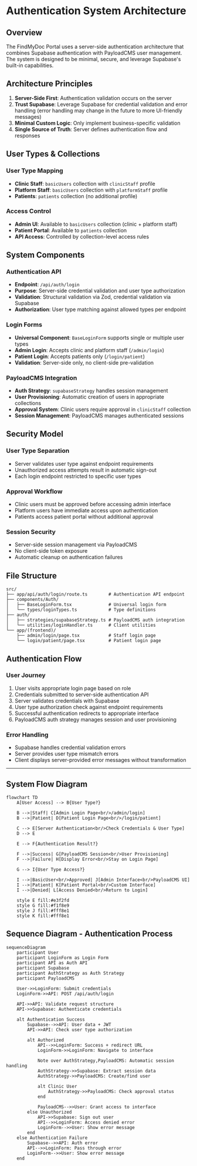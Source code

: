 # Authentication System Architecture

## Overview

The FindMyDoc Portal uses a server-side authentication architecture that combines Supabase authentication with PayloadCMS user management. The system is designed to be minimal, secure, and leverage Supabase's built-in capabilities.

## Architecture Principles

1. **Server-Side First**: Authentication validation occurs on the server
2. **Trust Supabase**: Leverage Supabase for credential validation and error handling (error handling may change in the future to more UI-friendly messages)
3. **Minimal Custom Logic**: Only implement business-specific validation
4. **Single Source of Truth**: Server defines authentication flow and responses

## User Types & Collections

### User Type Mapping
- **Clinic Staff**: `basicUsers` collection with `clinicStaff` profile
- **Platform Staff**: `basicUsers` collection with `platformStaff` profile
- **Patients**: `patients` collection (no additional profile)

### Access Control
- **Admin UI**: Available to `basicUsers` collection (clinic + platform staff)
- **Patient Portal**: Available to `patients` collection
- **API Access**: Controlled by collection-level access rules

## System Components

### Authentication API
- **Endpoint**: `/api/auth/login`
- **Purpose**: Server-side credential validation and user type authorization
- **Validation**: Structural validation via Zod, credential validation via Supabase
- **Authorization**: User type matching against allowed types per endpoint

### Login Forms
- **Universal Component**: `BaseLoginForm` supports single or multiple user types
- **Admin Login**: Accepts clinic and platform staff (`/admin/login`)
- **Patient Login**: Accepts patients only (`/login/patient`)
- **Validation**: Server-side only, no client-side pre-validation

### PayloadCMS Integration
- **Auth Strategy**: `supabaseStrategy` handles session management
- **User Provisioning**: Automatic creation of users in appropriate collections
- **Approval System**: Clinic users require approval in `clinicStaff` collection
- **Session Management**: PayloadCMS manages authenticated sessions

## Security Model

### User Type Separation
- Server validates user type against endpoint requirements
- Unauthorized access attempts result in automatic sign-out
- Each login endpoint restricted to specific user types

### Approval Workflow
- Clinic users must be approved before accessing admin interface
- Platform users have immediate access upon authentication
- Patients access patient portal without additional approval

### Session Security
- Server-side session management via PayloadCMS
- No client-side token exposure
- Automatic cleanup on authentication failures

## File Structure

```
src/
├── app/api/auth/login/route.ts        # Authentication API endpoint
├── components/Auth/
│   ├── BaseLoginForm.tsx              # Universal login form
│   └── types/loginTypes.ts            # Type definitions
├── auth/
│   ├── strategies/supabaseStrategy.ts # PayloadCMS auth integration
│   └── utilities/loginHandler.ts      # Client utilities
└── app/(frontend)/
    ├── admin/login/page.tsx           # Staff login page
    └── login/patient/page.tsx         # Patient login page
```

## Authentication Flow

### User Journey
1. User visits appropriate login page based on role
2. Credentials submitted to server-side authentication API
3. Server validates credentials with Supabase
4. User type authorization check against endpoint requirements
5. Successful authentication redirects to appropriate interface
6. PayloadCMS auth strategy manages session and user provisioning

### Error Handling
- Supabase handles credential validation errors
- Server provides user type mismatch errors
- Client displays server-provided error messages without transformation

---

## System Flow Diagram

```mermaid
flowchart TD
    A[User Access] --> B{User Type?}

    B -->|Staff| C[Admin Login Page<br/>/admin/login]
    B -->|Patient| D[Patient Login Page<br/>/login/patient]

    C --> E[Server Authentication<br/>Check Credentials & User Type]
    D --> E

    E --> F{Authentication Result?}

    F -->|Success| G[PayloadCMS Session<br/>User Provisioning]
    F -->|Failure| H[Display Error<br/>Stay on Login Page]

    G --> I{User Type Access?}

    I -->|BasicUser<br/>Approved| J[Admin Interface<br/>PayloadCMS UI]
    I -->|Patient| K[Patient Portal<br/>Custom Interface]
    I -->|Denied| L[Access Denied<br/>Return to Login]

    style E fill:#e3f2fd
    style G fill:#f1f8e9
    style J fill:#fff8e1
    style K fill:#fff8e1
```

## Sequence Diagram - Authentication Process

```mermaid
sequenceDiagram
    participant User
    participant LoginForm as Login Form
    participant API as Auth API
    participant Supabase
    participant AuthStrategy as Auth Strategy
    participant PayloadCMS

    User->>LoginForm: Submit credentials
    LoginForm->>API: POST /api/auth/login

    API->>API: Validate request structure
    API->>Supabase: Authenticate credentials

    alt Authentication Success
        Supabase-->>API: User data + JWT
        API->>API: Check user type authorization

        alt Authorized
            API-->>LoginForm: Success + redirect URL
            LoginForm->>LoginForm: Navigate to interface

            Note over AuthStrategy,PayloadCMS: Automatic session handling
            AuthStrategy->>Supabase: Extract session data
            AuthStrategy->>PayloadCMS: Create/find user

            alt Clinic User
                AuthStrategy->>PayloadCMS: Check approval status
            end

            PayloadCMS-->>User: Grant access to interface
        else Unauthorized
            API->>Supabase: Sign out user
            API-->>LoginForm: Access denied error
            LoginForm-->>User: Show error message
        end
    else Authentication Failure
        Supabase-->>API: Auth error
        API-->>LoginForm: Pass through error
        LoginForm-->>User: Show error message
    end
```